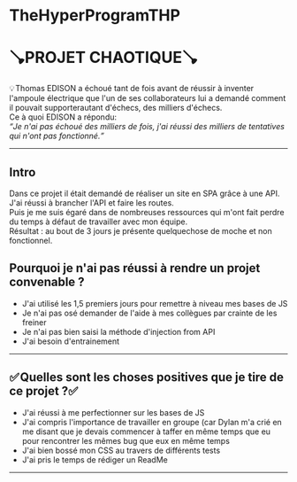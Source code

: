 # TheHyperProgramTHP

<h1>🪠PROJET CHAOTIQUE🪠</h1>

💡 Thomas EDISON a échoué tant de fois avant de réussir à inventer l'ampoule électrique que l'un de ses collaborateurs lui a demandé comment il pouvait supporterautant d'échecs, des milliers d'échecs.<br>
Ce à quoi EDISON a répondu:<br> 
<i><q>Je n'ai pas échoué des milliers de fois, j'ai réussi des milliers de tentatives qui n'ont pas fonctionné.</q></i>
<hr>
<h2>Intro</h2>
<p>Dans ce projet il était demandé de réaliser un site en SPA grâce à une API.<br>
J'ai réussi à brancher l'API et faire les routes. </br>
Puis je me suis égaré dans de nombreuses ressources qui m'ont fait perdre du temps à défaut de travailler avec mon équipe.<br>
Résultat : au bout de 3 jours je présente quelquechose de moche et non fonctionnel.
</p>


<h2>Pourquoi je n'ai pas réussi à rendre un projet convenable ?</h2>
<ul>
  <li>J'ai utilisé les 1,5 premiers jours pour remettre à niveau mes bases de JS </li>
  <li>Je n'ai pas osé demander de l'aide à mes collègues par crainte de les freiner</li>
  <li>Je n'ai pas bien saisi la méthode d'injection from API </li>
  <li>J'ai besoin d'entrainement</li>
</ul>
<hr>
<h2>✅ Quelles sont les choses positives que je tire de ce projet ?✅ </h2>
  <ul>
    <li>J'ai réussi à me perfectionner sur les bases de JS</li>
    <li>J'ai compris l'importance de travailler en groupe (car Dylan m'a crié en me disant que je devais commencer à taffer en même temps que eu pour rencontrer les mêmes bug que eux en même temps</li>
    <li>J'ai bien bossé mon CSS au travers de différents tests </li>
    <li>J'ai pris le temps de rédiger un ReadMe</li>
  </ul>
<hr>

